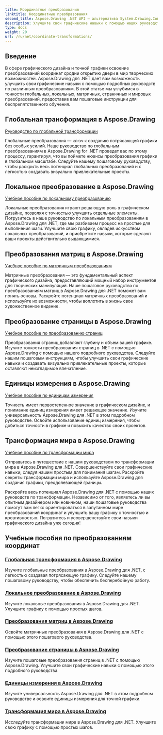 ```yaml
---
title: Координатные преобразования
linktitle: Координатные преобразования
second_title: Aspose.Drawing .NET API — альтернатива System.Drawing.Common
description: Улучшите свои графические навыки с помощью наших руководств по Aspose.Drawing. Изучите глобальные, локальные, матричные, страничные и мировые преобразования, освоив точную графику в .NET.
type: docs
weight: 20
url: /ru/net/coordinate-transformations/
---
```


## Введение

В сфере графического дизайна и точной графики освоение преобразований координат сродни открытию двери в мир творческих возможностей. Aspose.Drawing для .NET дает вам возможность улучшить свои графические навыки с помощью подробных руководств по различным преобразованиям. В этой статье мы углубимся в тонкости глобальных, локальных, матричных, страничных и мировых преобразований, предоставив вам пошаговые инструкции для беспрепятственного обучения.

## Глобальная трансформация в Aspose.Drawing
[Руководство по глобальной трансформации](./global-transformation/)

Глобальные преобразования — ключ к созданию потрясающей графики без особых усилий. Наше руководство по глобальным преобразованиям в Aspose.Drawing for .NET проведет вас по этому процессу, гарантируя, что вы поймете нюансы преобразования графики в глобальном масштабе. Следуйте нашему пошаговому руководству, чтобы раскрыть весь потенциал глобальных преобразований и с легкостью создавать визуально привлекательные проекты.

## Локальное преобразование в Aspose.Drawing
[Учебное пособие по локальному преобразованию](./local-transformation/)

Локальные преобразования играют решающую роль в графическом дизайне, позволяя с точностью улучшить отдельные элементы. Погрузитесь в наше руководство по локальным преобразованиям в Aspose.Drawing для .NET, где мы разбиваем процесс на простые для выполнения шаги. Улучшите свою графику, овладев искусством локальных преобразований, и приобретите навыки, которые сделают ваши проекты действительно выдающимися.

## Преобразования матриц в Aspose.Drawing
[Учебное пособие по матричным преобразованиям](./matrix-transformations/)

Матричные преобразования — это фундаментальный аспект графического дизайна, предоставляющий мощный набор инструментов для творческих манипуляций. Наше пошаговое руководство по преобразованиям матриц в Aspose.Drawing для .NET поможет вам понять основы. Раскройте потенциал матричных преобразований и используйте их возможности, чтобы воплотить в жизнь свое художественное видение.

## Преобразование страницы в Aspose.Drawing
[Учебное пособие по преобразованию страниц](./page-transformation/)

Преобразования страниц добавляют глубину и объем вашей графике. Изучите тонкости преобразования страниц в .NET с помощью Aspose.Drawing с помощью нашего подробного руководства. Следуйте нашим пошаговым инструкциям, чтобы улучшить свои графические навыки и создавать визуально привлекательные проекты, которые оставляют неизгладимое впечатление.

## Единицы измерения в Aspose.Drawing
[Учебное пособие по единицам измерения](./units-of-measure/)

Точность имеет первостепенное значение в графическом дизайне, и понимание единиц измерения имеет решающее значение. Изучите универсальность Aspose.Drawing для .NET в этом подробном руководстве. Освойте использование единиц измерения, чтобы добиться точности в графике и повысить качество своих проектов.

## Трансформация мира в Aspose.Drawing
[Учебное пособие по трансформации мира](./world-transformation/)

Отправьтесь в путешествие с нашим руководством по трансформации мира в Aspose.Drawing для .NET. Совершенствуйте свои графические навыки, следуя нашим простым для понимания шагам. Раскройте секреты трансформации мира и используйте Aspose.Drawing для создания графики, преодолевающей границы.

Раскройте весь потенциал Aspose.Drawing для .NET с помощью наших руководств по трансформации. Независимо от того, являетесь ли вы опытным дизайнером или новичком, наши пошаговые руководства помогут вам легко ориентироваться в запутанном мире преобразований координат и улучшить вашу графику с точностью и креативностью. Погрузитесь и усовершенствуйте свои навыки графического дизайна уже сегодня!
## Учебные пособия по преобразованиям координат
### [Глобальная трансформация в Aspose.Drawing](./global-transformation/)
Изучите глобальные преобразования в Aspose.Drawing для .NET, с легкостью создавая потрясающую графику. Следуйте нашему пошаговому руководству, чтобы обеспечить бесперебойную работу.
### [Локальное преобразование в Aspose.Drawing](./local-transformation/)
Изучите локальные преобразования в Aspose.Drawing для .NET. Улучшите графику с помощью простых шагов.
### [Преобразования матриц в Aspose.Drawing](./matrix-transformations/)
Освойте матричные преобразования в Aspose.Drawing для .NET с помощью этого пошагового руководства.
### [Преобразование страницы в Aspose.Drawing](./page-transformation/)
Изучите пошаговые преобразования страниц в .NET с помощью Aspose.Drawing. Улучшите свои графические навыки с помощью этого подробного руководства.
### [Единицы измерения в Aspose.Drawing](./units-of-measure/)
Изучите универсальность Aspose.Drawing для .NET в этом подробном руководстве и освоите единицы измерения для точной графики.
### [Трансформация мира в Aspose.Drawing](./world-transformation/)
Исследуйте трансформации мира в Aspose.Drawing для .NET. Улучшите свою графику с помощью простых шагов.